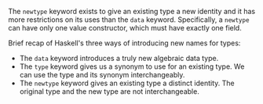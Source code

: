 
The `newtype` keyword exists to give an existing type a new identity and it has
more restrictions on its uses than the `data` keyword. Specifically, a
`newtype` can have only one value constructor, which must have exactly one
field.

Brief recap of Haskell's three ways of introducing new names for types:

- The `data` keyword introduces a truly new algebraic data type.
- The `type` keyword gives us a synonym to use for an existing type. We can use
  the type and its synonym interchangeably.
- The `newtype` keyword gives an existing type a distinct identity. The
  original type and the new type are not interchangeable.

